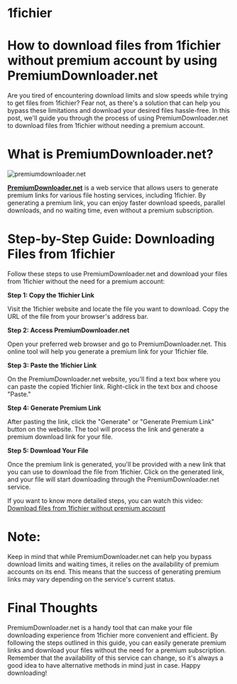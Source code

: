 # 1fichier
# How to download files from 1fichier without premium account by using PremiumDownloader.net
Are you tired of encountering download limits and slow speeds while trying to get files from 1fichier? Fear not, as there's a solution that can help you bypass these limitations and download your desired files hassle-free. In this post, we'll guide you through the process of using PremiumDownloader.net to download files from 1fichier without needing a premium account.


# What is PremiumDownloader.net?

![premiumdownloader.net](https://premiumdownloader.net/wp-content/uploads/2023/05/premium_LOGO_BIG-768x768.png)

[**PremiumDownloader.net**](https://premiumdownloader.net/) is a web service that allows users to generate premium links for various file hosting services, including 1fichier. By generating a premium link, you can enjoy faster download speeds, parallel downloads, and no waiting time, even without a premium subscription.

# Step-by-Step Guide: Downloading Files from 1fichier

Follow these steps to use PremiumDownloader.net and download your files from 1fichier without the need for a premium account:

**Step 1: Copy the 1fichier Link**

Visit the 1fichier website and locate the file you want to download. Copy the URL of the file from your browser's address bar.

**Step 2: Access PremiumDownloader.net**

Open your preferred web browser and go to PremiumDownloader.net. This online tool will help you generate a premium link for your 1fichier file.

**Step 3: Paste the 1fichier Link**

On the PremiumDownloader.net website, you'll find a text box where you can paste the copied 1fichier link. Right-click in the text box and choose "Paste."

**Step 4: Generate Premium Link**

After pasting the link, click the "Generate" or "Generate Premium Link" button on the website. The tool will process the link and generate a premium download link for your file.

**Step 5: Download Your File**

Once the premium link is generated, you'll be provided with a new link that you can use to download the file from 1fichier. Click on the generated link, and your file will start downloading through the PremiumDownloader.net service.

If you want  to know more detailed steps, you can watch this video: [Download files from 1fichier without premium account](https://www.youtube.com/watch?v=KbqjShRHpAE)

# Note:

Keep in mind that while PremiumDownloader.net can help you bypass download limits and waiting times, it relies on the availability of premium accounts on its end. This means that the success of generating premium links may vary depending on the service's current status.

# Final Thoughts

PremiumDownloader.net is a handy tool that can make your file downloading experience from 1fichier more convenient and efficient. By following the steps outlined in this guide, you can easily generate premium links and download your files without the need for a premium subscription. Remember that the availability of this service can change, so it's always a good idea to have alternative methods in mind just in case. Happy downloading!
